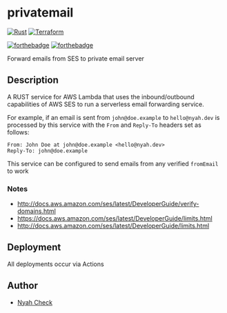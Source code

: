 # privatemail

[![Rust](https://github.com/ch3ck/privatemail/actions/workflows/rust.yml/badge.svg?branch=master)](https://github.com/ch3ck/privatemail/actions/workflows/rust.yml)
[![Terraform](https://github.com/ch3ck/privatemail/actions/workflows/terraform.yml/badge.svg?branch=master)](https://github.com/ch3ck/privatemail/actions/workflows/terraform.yml)

[![forthebadge](https://forthebadge.com/images/badges/powered-by-black-magic.svg)](https://github.com/ch3ck/privatemail)
[![forthebadge](https://forthebadge.com/images/badges/made-with-rust.svg)](https://github.com/ch3ck/privatemail)




Forward emails from SES to private email server


## Description

A RUST service for AWS Lambda that uses the inbound/outbound capabilities of AWS SES to run a serverless email forwarding service.

For example, if an email is sent from `john@doe.example` to `hello@nyah.dev` is processed by this service with the `From` and `Reply-To` headers set as follows:
```
From: John Doe at john@doe.example <hello@nyah.dev>
Reply-To: john@doe.example
```

This service can be configured to send emails from any verified `fromEmail` to work

### Notes
- http://docs.aws.amazon.com/ses/latest/DeveloperGuide/verify-domains.html
- https://docs.aws.amazon.com/ses/latest/DeveloperGuide/limits.html
- http://docs.aws.amazon.com/ses/latest/DeveloperGuide/limits.html



## Deployment

All deployments occur via Actions


## Author
- [Nyah Check](https://nyah.dev)

